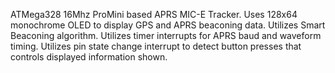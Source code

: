 ATMega328 16Mhz ProMini based APRS MIC-E Tracker. Uses 128x64 monochrome OLED to display GPS and APRS beaconing data. Utilizes Smart Beaconing algorithm.
Utilizes timer interrupts for APRS baud and waveform timing. Utilizes pin state change interrupt to detect button presses that controls displayed information shown.
